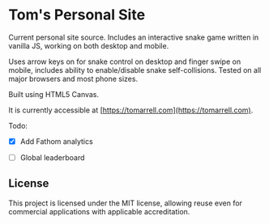 # Tom's Personal Site
Current personal site source. Includes an interactive snake game written in vanilla JS, working on both desktop and mobile.

Uses arrow keys on for snake control on desktop and finger swipe on mobile, includes ability to enable/disable snake self-collisions. Tested on all major browsers and most phone sizes.

Built using HTML5 Canvas. 

It is currently accessible at [https://tomarrell.com](https://tomarrell.com).

Todo:
- [x] Add Fathom analytics
- [ ] Global leaderboard


## License
This project is licensed under the MIT license, allowing reuse even for commercial applications with applicable accreditation.

